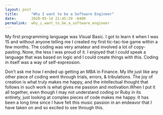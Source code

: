 ```yaml
---
layout: post
title:      "Why I want to be a Software Engineer"
date:       2020-05-14 21:45:29 -0400
permalink:  why_i_want_to_be_a_software_engineer
---
```



My first programming language was Visual Basic. I got to learn it when I was 15 and without anyone telling me I created my first tic-tac-toe game within a few months. The coding was very amateur and involved a lot of copy-pasting. None, the less I was proud of it. I enjoyed that I could speak a language that was based on logic and I could create things with this. Coding in itself was a way of self-expression. 

Don’t ask me how I ended up getting an MBA in Finance. My life just like any other piece of coding went through trials, errors, & tribulations. The joy of creation is what truly makes me happy, and the intellectual thought that follows in such work is what gives me passion and motivation.When I put it all together, even though I may not understand coding or Ruby in its entirety, just looking at complex pieces of code makes me happy. It has been a long time since I have felt this music passion in an endeavor that I have taken on and so excited to see through this. 
